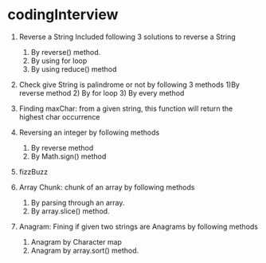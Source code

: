 # codingInterview

1) Reverse a String
   Included following 3 solutions to reverse a String
   1) By reverse() method.
   2) By using for loop
   3) By using reduce() method

2) Check give String is palindrome or not by following 3 methods
      1)By reverse method
      2) By for loop
      3) By every method

3) Finding maxChar: from a given string, this function will return the highest char occurrence

4) Reversing an integer by following methods
     1) By reverse method
     2) By Math.sign() method

5) fizzBuzz

6) Array Chunk: chunk of an array by following methods
      1) By parsing through an array.
      2) By array.slice() method.

7) Anagram: Fining if given two strings are Anagrams by following methods
    1) Anagram by Character map
    2) Anagram by array.sort() method.

